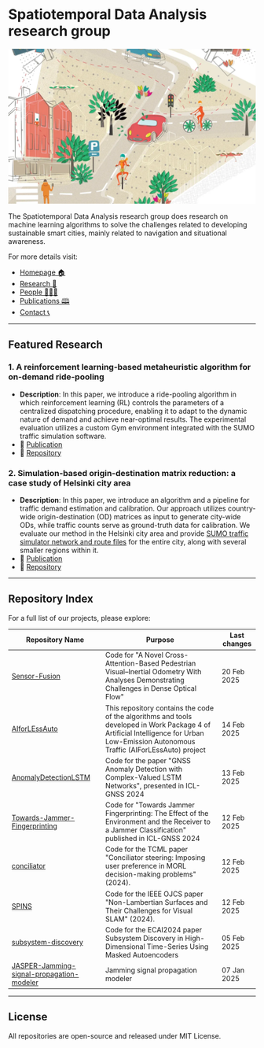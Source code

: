 # Spatiotemporal Data Analysis research group

![SDA_profile-min.png](SDA_picture-min.png)

The Spatiotemporal Data Analysis research group does research on machine learning algorithms to solve the challenges related to developing sustainable smart cities, mainly related to navigation and situational awareness.


For more details visit:
- [Homepage 🏠 ](https://www.helsinki.fi/en/researchgroups/spatiotemporal-data-analysis)
- [Research 🔬](https://www.helsinki.fi/en/researchgroups/spatiotemporal-data-analysis/research)
- [People 🧑‍🤝‍🧑](https://www.helsinki.fi/en/researchgroups/spatiotemporal-data-analysis/people) 
- [Publications 🕮](https://www.helsinki.fi/en/researchgroups/spatiotemporal-data-analysis/publications)
- [Contact 📞](https://www.helsinki.fi/en/researchgroups/spatiotemporal-data-analysis/contact)

---

## Featured Research

### 1. A reinforcement learning-based metaheuristic algorithm for on-demand ride-pooling
- **Description**: In this paper, we introduce a ride-pooling algorithm in which reinforcement learning (RL) controls the parameters of a centralized dispatching procedure, enabling it to adapt to the dynamic nature of demand and achieve near-optimal results. The experimental evaluation utilizes a custom Gym environment integrated with the SUMO traffic simulation software.
- 🌟 [Publication](https://ieeexplore.ieee.org/document/10599906)
- 📁 [Repository](https://github.com/helsinki-sda-group/AIforLEssAuto/tree/main/WP4/rl-ridepooling)

### 2. Simulation-based origin-destination matrix reduction: a case study of Helsinki city area
- **Description**: In this paper, we introduce an algorithm and a pipeline for traffic demand estimation and calibration. Our approach utilizes country-wide origin-destination (OD) matrices as input to generate city-wide ODs, while traffic counts serve as ground-truth data for calibration. We evaluate our method in the Helsinki city area and provide [SUMO traffic simulator network and route files](https://github.com/helsinki-sda-group/AIforLEssAuto/tree/main/WP4/sumo-hki-cm/demo) for the entire city, along with several smaller regions within it.
- 🌟 [Publication](https://helda.helsinki.fi/server/api/core/bitstreams/d4c94679-10e3-48e8-aa50-ade838cb2ab6/content)
- 📁 [Repository](https://github.com/helsinki-sda-group/AIforLEssAuto/tree/main/WP4/sumo-hki-cm)
---


## Repository Index
For a full list of our projects, please explore:

| Repository Name  | Purpose          | Last changes                   |
|-------------------|------------------|-------------------|
| [Sensor-Fusion](https://github.com/helsinki-sda-group/Sensor-Fusion) | Code for "A Novel Cross-Attention-Based Pedestrian Visual–Inertial Odometry With Analyses Demonstrating Challenges in Dense Optical Flow" | 20 Feb 2025 |
| [AIforLEssAuto](https://github.com/helsinki-sda-group/AIforLEssAuto) | This repository contains the code of the algorithms and tools developed in Work Package 4 of Artificial Intelligence for Urban Low-Emission Autonomous Traffic (AIForLEssAuto) project | 14 Feb 2025 |
| [AnomalyDetectionLSTM](https://github.com/helsinki-sda-group/AnomalyDetectionLSTM) | Code for the paper "GNSS Anomaly Detection with Complex-Valued LSTM Networks", presented in ICL-GNSS 2024 | 13 Feb 2025 |
| [Towards-Jammer-Fingerprinting](https://github.com/helsinki-sda-group/Towards-Jammer-Fingerprinting) | Code for "Towards Jammer Fingerprinting: The Effect of the Environment and the Receiver to a Jammer Classification" published in ICL-GNSS 2024 | 12 Feb 2025 |
| [conciliator](https://github.com/helsinki-sda-group/conciliator) | Code for the TCML paper "Conciliator steering: Imposing user preference in MORL decision-making problems" (2024).  | 12 Feb 2025 |
| [SPINS](https://github.com/helsinki-sda-group/SPINS) | Code for the IEEE OJCS paper "Non-Lambertian Surfaces and Their Challenges for Visual SLAM" (2024). | 12 Feb 2025 |
| [subsystem-discovery](https://github.com/helsinki-sda-group/subsystem-discovery) | Code for the ECAI2024 paper Subsystem Discovery in High-Dimensional Time-Series Using Masked Autoencoders | 05 Feb 2025 |
| [JASPER-Jamming-signal-propagation-modeler](https://github.com/helsinki-sda-group/JASPER-Jamming-signal-propagation-modeler) | Jamming signal propagation modeler | 07 Jan 2025 |

---

## License
All repositories are open-source and released under MIT License.
